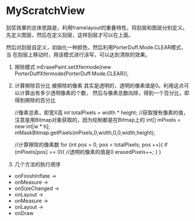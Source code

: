 # MyScratchView

刮奖效果的总体思路是，利用framelayout的重叠特性，将刮层和图层分别定义。
先定义图层，然后在定义刮层，这样刮层才可以在上面。

然后对刮层自定义，初始化一种颜色，然后利用PorterDuff.Mode.CLEAR模式，当
在刮层上移动时，用该模式进行涂写，可以达到清除的效果。

1. 擦除模式
    mErasePaint.setXfermode(new PorterDuffXfermode(PorterDuff.Mode.CLEAR));
    
2. 计算擦除百分比
    被擦除的像素 其实是透明的，透明的像素值是0。利用这点可以计算出有多少透明像素的个数，
    然后与像素总数向除，得到一个百分比，即得到擦除的百分比
    
    //像素总素，即宽X高
    int totalPixels = width * height;
    //获取搜有像素的值，注意是用Bitmap对象获取的，因为绘制都是在Bitmap上的
    int[] mPixels = new int[w * h];
    mMaskBitmap.getPixels(mPixels,0,width,0,0,width,height);
    
    //计算擦除的像素数
    for (int pos = 0; pos < totalPixels; pos ++){
        if (mPixels[pos] == 0){ //透明的像素的值是0
            erasedPixels++;
        }
    }

3. 几个方法的执行顺序
 * onFinishInflate ->
 * onMeasure ->
 * onSizeChanged ->
 * onLayout ->
 * onMeasure ->
 * onLayout ->
 * onDraw
 
    

